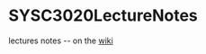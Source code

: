 # SYSC3020LectureNotes
lectures notes -- on the  [wiki](https://github.com/SYSC3020-Winter2016/SYSC3020LectureNotes/wiki "Wiki")
